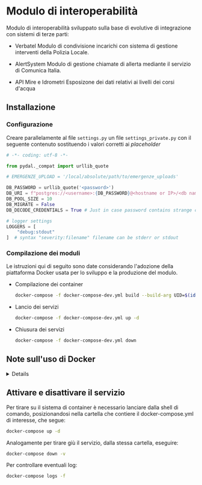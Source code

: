 # Modulo di interoperabilità

Modulo di interoperabilità sviluppato sulla base di evolutive di integrazione con sistemi di terze parti:

* Verbatel
    Modulo di condivisione incarichi con sistema di gestione interventi della Polizia Locale.

* AlertSystem
    Modulo di gestione chiamate di allerta mediante il servizio di Comunica Italia.

* API Mire e Idrometri
    Esposizone dei dati relativi ai livelli dei corsi d'acqua

## Installazione

### Configurazione

Creare parallelamente al file `settings.py` un file `settings_private.py` con il seguente contenuto
sostituendo i valori corretti ai *placeholder*

```py
# -*- coding: utf-8 -*-

from pydal._compat import urllib_quote

# EMERGENZE_UPLOAD = '/local/absolute/path/to/emergenze_uploads'

DB_PASSWORD = urllib_quote('<password>')
DB_URI = f"postgres://<username>:{DB_PASSWORD}@<hostname or IP>/<db name>"
DB_POOL_SIZE = 10
DB_MIGRATE = False
DB_DECODE_CREDENTIALS = True # Just in case password contains strange characters

# logger settings
LOGGERS = [
    "debug:stdout"
]  # syntax "severity:filename" filename can be stderr or stdout

```

### Compilazione dei moduli

Le istruzioni qui di seguito sono date considerando l'adozione della piattaforma Docker usata per lo sviluppo e la produzione del modulo.

* Compilazione dei container
    ```sh
    docker-compose -f docker-compose-dev.yml build --build-arg UID=$(id -u) --build-arg GID=$(id -g)
    ```
* Lancio dei servizi
    
    ```bash
    docker-compose -f docker-compose-dev.yml up -d
    ```

* Chiusura dei servizi
    ```bash
    docker-compose -f docker-compose-dev.yml down
    ```

## Note sull'uso di Docker

<details>

    <summary>Lanciare i comandi dal container e simili</summary>

Per lanciare un comando da bash nel container

```bash
sudo docker exec <container_id/container_name> echo "I'm inside the container"
```

oppure

```bash
sudo docker exec -it <container_id/container_name> echo "I'm inside the container"
```

Per quanto riguarda listener.py, dopo essere entrati nel container eseguire il set up

```bash
py4web call apps emergenze.listener.setup
```

E mettere il servizio in ascolto

```bash
py4web call apps emergenze.listener.listen
```

A questo punto in maniera speditiva, una volta che il container è già attivo:

```bash
sudo docker exec -d <container_id/container_name> py4web call apps emergenze.listener.listen
```

Controllare comunque il docker-compose.
Per richiamare il listener senza entrare nel container ma in maniera interattiva (va bene accoppiato con pdb)

```bash
sudo docker exec -it 0be784c462d6 py4web call apps emergenze.listener.listen
```

si può testare il listner con una modifica al DB

```sql
INSERT INTO eventi.join_tipo_foc
(id_evento, id_tipo_foc, data_ora_inizio_foc, data_ora_fine_foc)
VALUES(110, 3, NOW(), NOW() + interval '1 hour');
```

</details>

## Attivare e disattivare il servizio
Per tirare su il sistema di container è necessario lanciare dalla shell di comando, posizionandosi nella cartella che contiere il docker-compose.yml di interesse, che segue:
```bash
docker-compose up -d
```
Analogamente per tirare giù il servizio, dalla stessa cartella, eseguire:
```bash
docker-compose down -v
```
Per controllare eventuali log:
```bash
docker-compose logs -f
```
